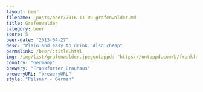 ```yaml
---
layout: beer
filename: _posts/beer/2016-11-09-grafenwalder.md
title: Grafenwalder
category: beer
score: 5
beer-date: "2013-04-27"
desc: "Plain and easy to drink. Also cheap"
permalink: /beer/:title.html
img: /img/list/grafenwalder.jpeguntappd: "https://untappd.com/b/frankfurter-brauhaus-grafenwalder-pils/67076"
country: "Germany"
brewery: "Frankfurter Brauhaus"
breweryURL: "breweryURL"
style: "Pilsner - German"
---
```

